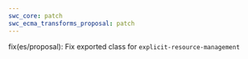 ```yaml
---
swc_core: patch
swc_ecma_transforms_proposal: patch
---
```


fix(es/proposal): Fix exported class for `explicit-resource-management`

